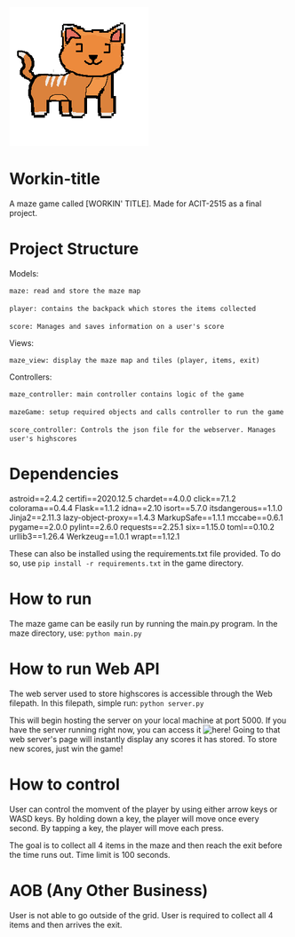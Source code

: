 ![Horse Cat Image](maze/images/cathorse.png)
# Workin-title
A maze game called [WORKIN' TITLE]. Made for ACIT-2515 as a final project.


# Project Structure
Models:
    
    maze: read and store the maze map
    
    player: contains the backpack which stores the items collected
    
    score: Manages and saves information on a user's score
       
Views:

    maze_view: display the maze map and tiles (player, items, exit)
    
Controllers:

    maze_controller: main controller contains logic of the game
    
    mazeGame: setup required objects and calls controller to run the game
    
    score_controller: Controls the json file for the webserver. Manages user's highscores

# Dependencies
astroid==2.4.2
certifi==2020.12.5
chardet==4.0.0
click==7.1.2
colorama==0.4.4
Flask==1.1.2
idna==2.10
isort==5.7.0
itsdangerous==1.1.0
Jinja2==2.11.3
lazy-object-proxy==1.4.3
MarkupSafe==1.1.1
mccabe==0.6.1
pygame==2.0.0
pylint==2.6.0
requests==2.25.1
six==1.15.0
toml==0.10.2
urllib3==1.26.4
Werkzeug==1.0.1
wrapt==1.12.1

These can also be installed using the requirements.txt file provided.
To do so, use `pip install -r requirements.txt` in the game directory.

# How to run
The maze game can be easily run by running the main.py program.
In the maze directory, use:
`python main.py`

# How to run Web API
The web server used to store highscores is accessible through the Web filepath.
In this filepath, simple run:
`python server.py`

This will begin hosting the server on your local machine at port 5000.
If you have the server running right now, you can access it ![here!](http://127.0.0.1:5000/)
Going to that web server's page will instantly display any scores it has stored. To store new scores, just win the game!

# How to control
User can control the momvent of the player by using either arrow keys or WASD keys. 
By holding down a key, the player will move once every second.
By tapping a key, the player will move each press.

The goal is to collect all 4 items in the maze and then reach the exit before the time runs out.
Time limit is 100 seconds.

# AOB (Any Other Business)
User is not able to go outside of the grid.
User is required to collect all 4 items and then arrives the exit.
